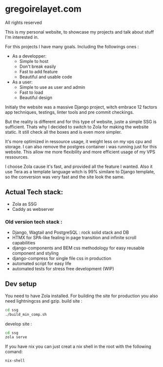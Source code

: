# gregoirelayet.com

All rights reserved

This is my personal website, to showcase my projects and talk about stuff I'm interested in.

For this projects I have many goals.
Including the followings ones : 
- As a developper:
    -   Simple to host 
    -   Don't break easily 
    -   Fast to add feature
    -   Beautiful and usable code
- As a user:
    -   Simple to use as user and admin
    -   Fast to load
    -   Beautiful design

Initialy the website was a massive Django project, witch embrace 12 factors app techniques, testings, linter tools and pre commit checkings.

But the reality is different and for this type of website, juste a simple SSG is sufficient.
Thats why I decided to switch to Zola for making the website static.
It still check all the boxes and is even more simpler.

It's more optimized in ressource usage, it weight less on my vps cpu and storage.
I can also remove the postgres container i was running just for this website.
This allow me more flexibility and more efficient usage of my VPS ressources.

I choose Zola cause it's fast, and provided all the feature I wanted. Also it use Tera as a template language witch is 99% similare to Django template, so the conversion was very fast and the site look the same.


## Actual Tech stack:
- Zola as SSG
- Caddy as webserver

### Old version tech stack :
-   Django, Wagtail and PostgreSQL : rock solid stack and DB
-   HTMX for SPA-like fealing in page transition and infinite scroll capabilities
-   django-components and BEM css methodology for easy reusable component and styling
-   django-compress for single file css in production
-   automated script for easy life
-   automated tests for stress free development (WIP)

## Dev setup
You need to have Zola installed.
For building the site for production you also need lightningcss and gzip.
build site :
```sh
cd ssg
./build_min_comp.sh
```

develop site :
```sh
cd ssg
zola serve
```

If you have nix you can just creat a nix shell in the root with the following comand: 
```sh
nix-shell
```